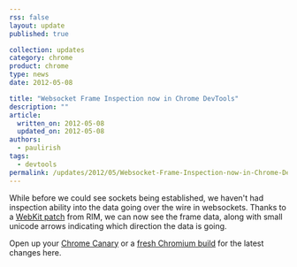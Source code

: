 ```yaml
---
rss: false
layout: update
published: true

collection: updates
category: chrome
product: chrome
type: news
date: 2012-05-08

title: "Websocket Frame Inspection now in Chrome DevTools"
description: ""
article:
  written_on: 2012-05-08
  updated_on: 2012-05-08
authors:
  - paulirish
tags:
  - devtools
permalink: /updates/2012/05/Websocket-Frame-Inspection-now-in-Chrome-DevTools
---
```

While before we could see sockets being established, we haven't had inspection ability into the data going over the wire in websockets. Thanks to a [WebKit patch](http://trac.webkit.org/changeset/115427) from RIM, we can now see the frame data, along with small unicode arrows indicating which direction the data is going. 

Open up your [Chrome Canary](https://tools.google.com/dlpage/chromesxs) or a [fresh Chromium build](http://download-chromium.appspot.com) for the latest changes here.
